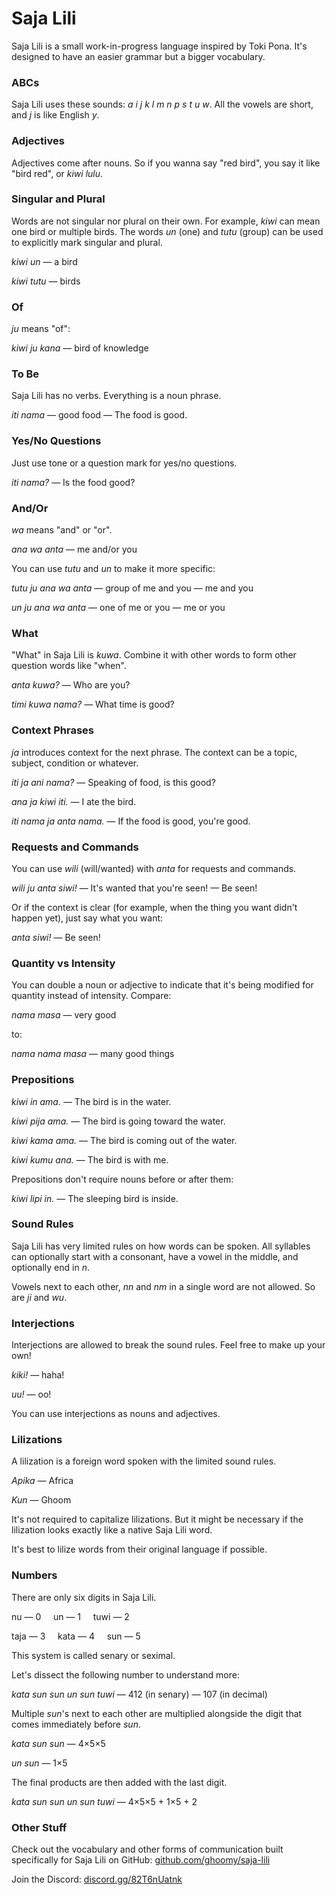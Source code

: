 <!--head-->
<!--link rel="preconnect" href="https://fonts.googleapis.com"-->
<!--link rel="preconnect" href="https://fonts.gstatic.com" crossorigin=""-->
<!--link href="https://fonts.googleapis.com/css2?family=Quicksand:wght@500;700&amp;display=swap" rel="stylesheet"-->
<!--style--
* {font-family: "Quicksand";}
td {vertical-align: top;}
<!--/style-->
<!--/head-->

<!--table style="border-spacing: 1em; table-layout: fixed; width: 100%;"-->
<!--tr-->
<!--td style="width: 100%;"-->

# Saja Lili

Saja Lili is a small work-in-progress language inspired by Toki Pona. It's designed to have an easier grammar but a bigger vocabulary.

### ABCs

Saja Lili uses these sounds: *a i j k l m n p s t u w*. All the vowels are short, and *j* is like English *y*.

### Adjectives

Adjectives come after nouns. So if you wanna say "red bird", you say it like "bird red", or *kiwi lulu*.

### Singular and Plural

Words are not singular nor plural on their own. For example, *kiwi* can mean one bird or multiple birds. The words *un* (one) and *tutu* (group) can be used to explicitly mark singular and plural.

*kiwi un* — a bird

*kiwi tutu* — birds

### Of

*ju* means "of":

*kiwi ju kana* — bird of knowledge

### To Be

Saja Lili has no verbs. Everything is a noun phrase.

*iti nama* — good food — The food is good.

### Yes/No Questions

Just use tone or a question mark for yes/no questions.

*iti nama?* — Is the food good?

<!--/td-->
<!--td style="width: 100%;"-->

### And/Or

*wa* means "and" or "or".

*ana wa anta* — me and/or you

You can use *tutu* and *un* to make it more specific:

*tutu ju ana wa anta* — group of me and you — me and you

*un ju ana wa anta* — one of me or you — me or you

### What

"What" in Saja Lili is *kuwa*. Combine it with other words to form other question words like "when".

*anta kuwa?* — Who are you?

*timi kuwa nama?* — What time is good?

### Context Phrases

*ja* introduces context for the next phrase. The context can be a topic, subject, condition or whatever.

*iti ja ani nama?* — Speaking of food, is this good?

*ana ja kiwi iti.* — I ate the bird.

*iti nama ja anta nama.* — If the food is good, you're good.

### Requests and Commands

You can use *wili* (will/wanted) with *anta* for requests and commands.

*wili ju anta siwi!* — It's wanted that you're seen! — Be seen!

Or if the context is clear (for example, when the thing you want didn't happen yet), just say what you want:

*anta siwi!* — Be seen!

<!--/td-->
<!--td style="width: 100%;"-->

### Quantity vs Intensity

You can double a noun or adjective to indicate that it's being modified for quantity instead of intensity. Compare:

*nama masa* — very good

to:

*nama nama masa* — many good things

### Prepositions

*kiwi in ama.* — The bird is in the water.

*kiwi pija ama.* — The bird is going toward the water.

*kiwi kama ama.* — The bird is coming out of the water.

*kiwi kumu ana.* — The bird is with me.

Prepositions don't require nouns before or after them:

*kiwi lipi in.* — The sleeping bird is inside.

### Sound Rules

Saja Lili has very limited rules on how words can be spoken. All syllables can optionally start with a consonant, have a vowel in the middle, and optionally end in *n*.

Vowels next to each other, *nn* and *nm* in a single word are not allowed. So are *ji* and *wu*.

### Interjections

Interjections are allowed to break the sound rules. Feel free to make up your own!

*kiki!* — haha!

*uu!* — oo!

You can use interjections as nouns and adjectives.

<!--/td-->
<!--td style="width: 100%;"-->

### Lilizations

A lilization is a foreign word spoken with the limited sound rules.

*Apika* — Africa

*Kun* — Ghoom

It's not required to capitalize lilizations. But it might be necessary if the lilization looks exactly like a native Saja Lili word.

It's best to lilize words from their original language if possible.

### Numbers

There are only six digits in Saja Lili.

nu — 0 &nbsp;&nbsp;&nbsp; un — 1 &nbsp;&nbsp;&nbsp; tuwi — 2

taja — 3 &nbsp;&nbsp;&nbsp; kata — 4 &nbsp;&nbsp;&nbsp; sun — 5

This system is called senary or seximal.

Let's dissect the following number to understand more:

*kata sun sun un sun tuwi* — 412 (in senary) — 107 (in decimal)

Multiple *sun*'s next to each other are multiplied alongside the digit that comes immediately before *sun*.

*kata sun sun* — 4×5×5

*un sun* — 1×5

The final products are then added with the last digit.

*kata sun sun un sun tuwi* — 4×5×5 + 1×5 + 2

### Other Stuff

Check out the vocabulary and other forms of communication built specifically for Saja Lili on GitHub: [github.com/ghoomy/saja-lili](https://github.com/ghoomy/saja-lili)

Join the Discord: [discord.gg/82T6nUatnk](https://discord.gg/82T6nUatnk)

<!--/td-->
<!--/tr-->
<!--/table-->